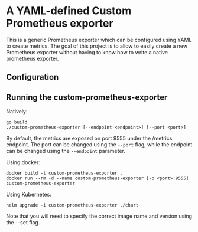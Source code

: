 # A YAML-defined Custom Prometheus exporter

This is a generic Prometheus exporter which can be configured using YAML to create metrics.  The goal of this project is to allow to easily create a new Prometheus exporter without having to know how to write a native prometheus exporter.

## Configuration

## Running the custom-prometheus-exporter

Natively:
```
go build
./custom-prometheus-exporter [--endpoint <endpoint>] [--port <port>]
```

By default, the metrics are exposed on port 9555 under the /metrics endpoint.  The port can be changed using the ```--port``` flag, while the endpoint can be changed using the ```--endpoint``` parameter.

Using docker:
```
docker build -t custom-prometheus-exporter .
docker run --rm -d --name custom-prometheus-exporter [-p <port>:9555] custom-prometheus-exporter
```
Using Kubernetes:
```
helm upgrade -i custom-prometheus-exporter ./chart
```

Note that you will need to specify the correct image name and version using the --set flag.
